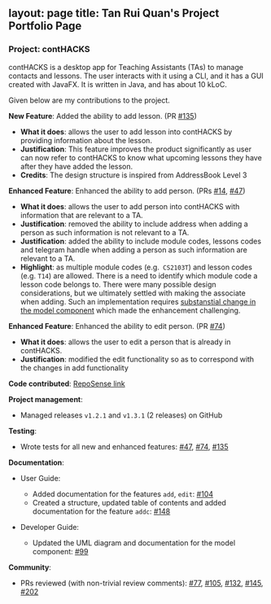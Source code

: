 layout: page
title: Tan Rui Quan's Project Portfolio Page
---

### Project: contHACKS

contHACKS is a desktop app for Teaching Assistants (TAs) to manage contacts and lessons. The user interacts with it using a CLI, and it has a GUI created with JavaFX. It is written in Java, and has about 10 kLoC.

Given below are my contributions to the project.

**New Feature**: Added the ability to add lesson. (PR [#135](https://github.com/AY2122S1-CS2103T-T09-2/tp/pull/135))
  * **What it does**: allows the user to add lesson into contHACKS by providing information about the lesson.
  * **Justification**: This feature improves the product significantly as user can now refer to contHACKS to know what upcoming lessons they have after they have added the lesson.
  * **Credits**: The design structure is inspired from AddressBook Level 3
  
**Enhanced Feature**: Enhanced the ability to add person. (PRs [#14](https://github.com/AY2122S1-CS2103T-T09-2/tp/pull/14), [#47](https://github.com/AY2122S1-CS2103T-T09-2/tp/pull/47))
  * **What it does**: allows the user to add person into contHACKS with information that are relevant to a TA.
  * **Justification**: removed the ability to include address when adding a person as such information is not relevant to a TA.
  * **Justification**: added the ability to include module codes, lessons codes and telegram handle when adding a person as such information are relevant to a TA.
  * **Highlight**: as multiple module codes (e.g.` CS2103T`) and lesson codes (e.g. `T14`) are allowed. There is a need to identify which module code a lesson code belongs to. There were many possible design considerations, but we ultimately settled with making the associate when adding. Such an implementation requires [substanstial change in the model component](https://github.com/AY2122S1-CS2103T-T09-2/tp/pull/86) which made the enhancement challenging.

**Enhanced Feature**: Enhanced the ability to edit person. (PR [#74](https://github.com/AY2122S1-CS2103T-T09-2/tp/pull/74))
  * **What it does**: allows the user to edit a person that is already in contHACKS.
  * **Justification**: modified the edit functionality so as to correspond with the changes in add functionality

**Code contributed**: [RepoSense link](https://nus-cs2103-ay2122s1.github.io/tp-dashboard/?search=ruiquan&sort=groupTitle&sortWithin=title&timeframe=commit&mergegroup=&groupSelect=groupByRepos&breakdown=true&checkedFileTypes=docs~functional-code~test-code~other&since=2021-09-17&tabOpen=true&tabType=authorship&tabAuthor=tanruiquan&tabRepo=AY2122S1-CS2103T-T09-2%2Ftp%5Bmaster%5D&authorshipIsMergeGroup=false&authorshipFileTypes=docs~functional-code~test-code~other&authorshipIsBinaryFileTypeChecked=false)

**Project management**:
  * Managed releases `v1.2.1` and `v1.3.1` (2 releases) on GitHub

**Testing**:
  * Wrote tests for all new and enhanced features:
[#47](https://github.com/AY2122S1-CS2103T-T09-2/tp/pull/47),
[#74](https://github.com/AY2122S1-CS2103T-T09-2/tp/pull/74),
[#135](https://github.com/AY2122S1-CS2103T-T09-2/tp/pull/135)
    
**Documentation**:
  * User Guide:
    * Added documentation for the features `add`, `edit`: [#104](https://github.com/AY2122S1-CS2103T-T09-2/tp/pull/104)
    * Created a structure, updated table of contents and added documentation for the feature `addc`: [#148](https://github.com/AY2122S1-CS2103T-T09-2/tp/pull/148)

  * Developer Guide:
    * Updated the UML diagram and documentation for the model component: [#99](https://github.com/AY2122S1-CS2103T-T09-2/tp/pull/99)

**Community**:
* PRs reviewed (with non-trivial review comments):
  [#77](https://github.com/AY2122S1-CS2103T-T09-2/tp/pull/77),
  [#105](https://github.com/AY2122S1-CS2103T-T09-2/tp/pull/105),
  [#132](https://github.com/AY2122S1-CS2103T-T09-2/tp/pull/132),
  [#145](https://github.com/AY2122S1-CS2103T-T09-2/tp/pull/45), 
[#202](https://github.com/AY2122S1-CS2103T-T09-2/tp/pull/202)
